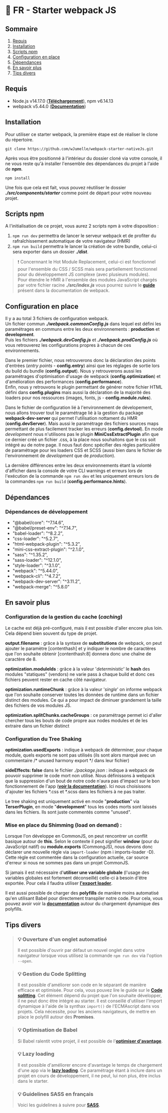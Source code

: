 # 🚀 FR - Starter webpack JS

## Sommaire
1. [Requis](#requis)
2. [Installation](#installation)
3. [Scripts npm](#scripts-npm)
4. [Configuration en place](#configuration-en-place)
5. [Dépendances](#dépendances)
6. [En savoir plus](#en-savoir-plus)
7. [Tips divers](#tips-divers)

## Requis
* Node.js v14.17.0 ([**Téléchargement**](https://nodejs.org/en/download/)), npm v6.14.13
* webpack v5.44.0 ([**Documentation**](https://webpack.js.org/))

## Installation
Pour utiliser ce starter webpack, la première étape est de réaliser le clone du répertoire.
```
git clone https://github.com/wJumelle/webpack-starter-nativeJs.git
```

Après vous être positionné à l'intérieur du dossier cloné via votre console, il ne vous reste qu'à installer l'ensemble des dépendances du projet à l'aide de **npm**.
```
npm install
```

Une fois que cela est fait, vous pouvez réutiliser le dossier ***./src/components/starter*** comme point de départ pour votre nouveau projet.

## Scripts npm
A l'initialisation de ce projet, vous aurez 2 scripts npm à votre disposition : 
1. `npm run dev` permettra de lancer le serveur webpack et de profiter du rafraîchissement automatique de votre navigateur (HMR)
2. `npm run build` permettra le lancer la création de votre bundle, celui-ci sera exporter dans un dossier ***./dist***.

> ❗ Concernnant le Hot Module Replacement, celui-ci est fonctionnel pour l'ensemble du CSS / SCSS mais sera partiellement fonctionnel pour du développement JS complexe (avec plusieurs modules).  
> Pour étendre le HMR à l'ensemble des modules JavaScript chargés par votre fichier racine ***./src/index.js*** vous pourrez suivre le [**guide**](https://webpack.js.org/guides/hot-module-replacement/) présent dans la documentation de webpack.

## Configuration en place
Il y a au total 3 fichiers de configuration webpack.  
Un fichier commun ***./webpack.commonConfig.js*** dans lequel est défini les paramétrages en communs entre les deux environnements : **production** et **development**.  
Puis les fichiers ***./webpack.devConfig.js*** et ***./webpack.prodConfig.js*** où vous retrouverez les configurations propres à chacun de ces environnements.

Dans le premier fichier, nous retrouverons donc la déclaration des points d'entrées (*entry points* - **config.entry**) ainsi que les réglages de sortie lors du build du bundle (**config.output**). 
Nous y retrouverons aussi les paramétrages d'optimisation d'usage de webpack (**config.optimization**) et d'amélioration des performances (**config.performance**).  
Enfin, nous y retrouvons le plugin permettant de générer notre fichier HTML défini dans **config.plugins** mais aussi la déclaration de la majorité des loaders pour nos ressources (images, fonts, js - **config.module.rules**).

Dans le fichier de configuration lié à l'environnement de dévelopement, nous allons trouver tout le paramétrage lié à la gestion du package **webpack-dev-server** qui permet l'utilisation nottament du HMR (**config.devServer**). Mais aussi le paramétrage des fichiers sources maps permettant de plus facilement tracker les erreurs (**config.devtool**).
En mode *development* nous n'utilisons pas le plugin **MiniCssExtractPlugin** afin que ce dernier créé un fichier .css, à la place nous souhaitons que le css soit intégré au <head> de notre page. Il nous faut donc spécifier des règles particulière de paramétrage pour les loaders CSS et SCSS (aussi bien dans le fichier de l'environnement de *development* que de *production*).

La dernière différences entre les deux environnements étant la volonté d'afficher dans la console de votre CLI warnings et erreurs lors de l'exécution de la commande `npm run dev` et les uniquement erreurs lors de la commandes `npm run build` (**config.performance.hints**).

## Dépendances
### Dépendances de développement 
* "@babel/core": "^7.14.6",
* "@babel/preset-env": "^7.14.7",
* "babel-loader": "^8.2.2",
* "css-loader": "^5.2.7",
* "html-webpack-plugin": "^5.3.2",
* "mini-css-extract-plugin": "^2.1.0",
* "sass": "^1.35.2",
* "sass-loader": "^12.1.0",
* "style-loader": "^3.1.0",
* "webpack": "^5.44.0",
* "webpack-cli": "^4.7.2",
* "webpack-dev-server": "^3.11.2",
* "webpack-merge": "^5.8.0"

## En savoir plus
### Configuration de la gestion du cache (*caching*)
Le cache est déjà pré-configuré, mais il est possible d'aller encore plus loin. Cela dépend bien souvent du type de projet.

**output.filename** : grâce à la syntaxe de **substitutions** de webpack, on peut ajouter le paramètre \[contenthash\] et y indiquer le nombre de caractères que l'on souhaite obtenir \[contenthash:8\] donnera donc une chaîne de caractère de 8.

**optimization.moduleIds** : grâce à la valeur '*deterministic*' le **hash** des modules "statiques" (vendors) ne varie pass à chaque build et donc ces fichiers peuvent rester en cache côté navigateur.

**optimization.runtimeChunk** : grâce à la valeur '*single*' on informe webpack que l'on souhaite conserver toutes les données de runtime dans un fichier distinct des modules. Ce qui a pour impact de diminuer grandement la taille des fichiers de vos modules JS.

**optimization.splitChunks.cacheGroups** : ce paramétrage permet ici d'aller chercher tous les bouts de code propre aux nodes modules et de les extraire dans un fichier distinct

### Configuration du Tree Shaking
**optimization.usedExports** : indique à webpack de déterminer, pour chaque module, quels exports ne sont pas utilisés (ils sont alors marqué avec un commentaire /* unused harmony export */ dans leur fichier)

**sideEffects: false** dans le fichier *./package.json* : indique à webpack de pouvoir supprimer le code mort non utilisé. Nous définissons à webpack que la suppression d'un bout de notre code n'aura pas d'impact sur le bon fonctionnement de l'app ([**voir la documentation**](https://webpack.js.org/guides/tree-shaking/)). Ici nous choisissons d'ajouter les fichiers *.css et *.scss dans les fichiers à ne pas traiter.

Le tree shaking est uniquement activé en mode "**production**" via **TerserPlugin**, en mode "**development**" tous les codes morts sont laissés dans les fichiers. Ils sont juste commentés comme "unused".

### Mise en place du Shimming (load on demand) : 
Lorsque l'on développe en CommonJS, on peut rencontrer un conflit basique autour de **this**.
Selon le contexte il peut signifier **window** (pour du JavaScript natif) ou **module.exports** (CommongJS), nous devons donc déclarer une nouvelle règle via `import-loader` (npm i imports-loader -D). Cette règle est commentée dans la configuration actuelle, car source d'erreur si nous ne sommes pas dans un projet CommonJS.

Si jamais il est nécessaire d'**utiliser une variable globale** (l'usage des variables globales est fortement déconseillé) celle-ci à besoin d'être exportée. Pour cela il faudra utiliser [**l'export loader**](https://webpack.js.org/guides/shimming/#global-exports).

Il est aussi possible de charger des **polyfills** de manière moins automatisé qu'en utilisant Babel pour directement transpiler notre code. Pour cela, vous pouvez avoir voir la [**documentation**](https://webpack.js.org/guides/shimming/#loading-polyfills) autour du chargement dynamique des polyfills.

## Tips divers

> ### 💡 Ouverture d'un onglet automatisé
> Il est possible d'ouvrir par défaut un nouvel onglet dans votre navigateur lorsque vous utilisez la commande `npm run dev` via l'option `--open`.


> ### 💡 Gestion du Code Splitting
>Il est possible d'améliorer son code en le séparant de manière efficace et optimisée. Pour cela, vous pouvez lire le guide sur le [**Code splitting**](https://webpack.js.org/guides/code-splitting/). Cet élément dépend du projet que l'on souhaite développer, il ne peut donc être intégré au starter.
> Il est conseillé d'utiliser l'import dynamique à l'aide de la synthax `import()` de l'ECMAscript dans vos projets. Cela nécessite, pour les anciens navigateurs, de mettre en place le polyfill autour des **Promises**.

> ### 💡 Optimisation de Babel
> Si Babel ralentit votre projet, il est possible de l'[**optimiser d'avantage**](https://webpack.js.org/loaders/babel-loader/#babel-is-injecting-helpers-into-each-file-and-bloating-my-code).

> ### 💡 Lazy loading
> Il est possible d'améliorer encore d'avantage le temps de chargement d'une app via le [**lazy loading**](https://webpack.js.org/guides/lazy-loading/). Ce paramétrage étant à inclure dans un projet en cours de développement, il ne peut, lui non plus, être inclus dans le starter.

> ### 💡 Guidelines SASS en français
> Voici les guidelines à suivre pour [**SASS**](https://sass-guidelin.es/fr/).